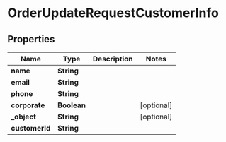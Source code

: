 

# OrderUpdateRequestCustomerInfo

## Properties

Name | Type | Description | Notes
------------ | ------------- | ------------- | -------------
**name** | **String** |  | 
**email** | **String** |  | 
**phone** | **String** |  | 
**corporate** | **Boolean** |  |  [optional]
**_object** | **String** |  |  [optional]
**customerId** | **String** |  | 




